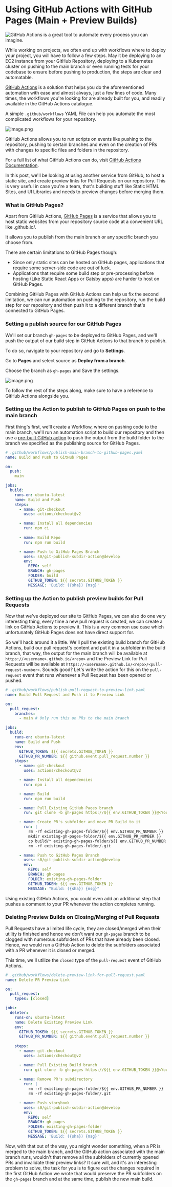 # Using GitHub Actions with GitHub Pages (Main + Preview Builds)

![GitHub Actions is a great tool to automate every process you can imagine.](https://firebasestorage.googleapis.com/v0/b/devesh-blog-3fbfc.appspot.com/o/postimages%2Fusing-github-actions-with-github-pages-to-publish-preview-builds%2Fprimaryimage.jpg?alt=media&token=72e42b28-b955-480d-a6e3-a06017ca0875)

While working on projects, we often end up with workflows where to deploy your project, you will have to follow a few steps. May it be deploying to an EC2 instance from your GitHub Repository, deploying to a Kubernetes cluster on pushing to the main branch or even running tests for your codebase to ensure before pushing to production, the steps are clear and automatable.

[GitHub Actions](https://github.com/features/actions) is a solution that helps you do the aforementioned automation with ease and almost always, just a few lines of code. Many times, the workflows you're looking for are already built for you, and readily available in the GitHub Actions catalogue.

A simple `.github/workflows` YAML File can help you automate the most complicated workflows for your repository.

![image.png](https://firebasestorage.googleapis.com/v0/b/devesh-blog-3fbfc.appspot.com/o/postimages%2Fusing-github-actions-with-github-pages-to-publish-preview-builds%2Fsecondaryimages%2Fimage1664024081626.png?alt=media&token=3bc1d3eb-bf19-4d74-a67d-daf374a724e8)

GitHub Actions allows you to run scripts on events like pushing to the repository, pushing to certain branches and even on the creation of PRs with changes to specific files and folders in the repository.

For a full list of what GitHub Actions can do, visit [GitHub Actions Documentation](https://docs.github.com/en/actions).

In this post, we'll be looking at using another service from GitHub, to host a static site, and create preview links for Pull Requests on our repository. This is very useful in case you're a team, that's building stuff like Static HTML Sites, and UI Libraries and needs to preview changes before merging them.

### What is GitHub Pages?

Apart from GitHub Actions, [GitHub Pages](https://pages.github.com/) is a service that allows you to host static websites from your repository source code at a convenient URL like <your-username-or-orgname>.github.io/<repository-name>.

It allows you to publish from the main branch or any specific branch you choose from.

There are certain limitations to GitHub Pages though:
- Since only static sites can be hosted on GitHub pages, applications that require some server-side code are out of luck.
- Applications that require some build step or pre-processing before hosting (Like Static React Apps or Gatsby apps) are harder to host on GitHub Pages.

Combining GitHub Pages with GitHub Actions can help us fix the second limitation, we can run automation on pushing to the repository, run the build step for our repository and then push it to a different branch that's connected to GitHub Pages.

### Setting a publish source for our GitHub Pages

We'll set our branch `gh-pages` to be deployed to GitHub Pages, and we'll push the output of our build step in GitHub Actions to that branch to publish.

To do so, navigate to your repository and go to **Settings**.

Go to **Pages** and select source as **Deploy from a branch**.

Choose the branch as `gh-pages` and Save the settings.

![image.png](https://firebasestorage.googleapis.com/v0/b/devesh-blog-3fbfc.appspot.com/o/postimages%2Fusing-github-actions-with-github-pages-to-publish-preview-builds%2Fsecondaryimages%2Fimage1664086041555.png?alt=media&token=dc3ca864-9ded-4623-b4f2-49d893924163)

To follow the rest of the steps along, make sure to have a reference to GitHub Actions alongside you.

### Setting up the Action to publish to GitHub Pages on push to the main branch

First thing's first, we'll create a Workflow, where on pushing code to the main branch, we'll run an automation script to build our repository and then use a [pre-built GitHub action](https://github.com/marketplace/actions/push-git-subdirectory-as-branch) to push the output from the build folder to the branch we specified as the publishing source for GitHub Pages.

```yaml
# .github/workflows/publish-main-branch-to-github-pages.yaml
name: Build and Push to GitHub Pages

on:
  push:
    main

jobs:
  build:
    runs-on: ubuntu-latest
    name: Build and Push
    steps:
      - name: git-checkout
        uses: actions/checkout@v2

      - name: Install all dependencies
        run: npm ci
      
      - name: Build Repo
        run: npm run build

      - name: Push to GitHub Pages Branch
        uses: s0/git-publish-subdir-action@develop
        env:
          REPO: self
          BRANCH: gh-pages
          FOLDER: build
          GITHUB_TOKEN: ${{ secrets.GITHUB_TOKEN }}
          MESSAGE: 'Build: ({sha}) {msg}'
```

### Setting up the Action to publish preview builds for Pull Requests

Now that we've deployed our site to GitHub Pages, we can also do one very interesting thing, every time a new pull request is created, we can create a link on GitHub Actions to preview it. This is a very common use case which unfortunately GitHub Pages does not have direct support for.

So we'll hack around it a little. We'll pull the existing build branch for GitHub Actions, build our pull request's content and put it in a subfolder in the build branch, that way, the output for the main branch will be available at `https://<username>.github.io/<repo>` and the Preview Link for Pull Requests will be available at `https://<username>.github.io/<repo>/<pull-request-number>`. Sounds good? Let's write the action for this on the `pull-request` event that runs whenever a Pull Request has been opened or pushed.

```yaml
# .github/workflows/publish-pull-request-to-preview-link.yaml
name: Build Pull Request and Push it to Preview Link

on:
  pull_request:
    branches:
      - main # Only run this on PRs to the main branch

jobs:
  build:
    runs-on: ubuntu-latest
    name: Build and Push
    env:
      GITHUB_TOKEN: ${{ secrets.GITHUB_TOKEN }}
      GITHUB_PR_NUMBER: ${{ github.event.pull_request.number }}
    steps:
      - name: git-checkout
        uses: actions/checkout@v2

      - name: Install all dependencies
        run: npm i

      - name: Build
        run: npm run build

      - name: Pull Existing GitHub Pages branch
        run: git clone -b gh-pages https://${{ env.GITHUB_TOKEN }}@<Your Repository Link> existing-gh-pages-folder

      - name: Create PR's subfolder and move PR Build to it
        run: |
          rm -rf existing-gh-pages-folder/${{ env.GITHUB_PR_NUMBER }}
          mkdir existing-gh-pages-folder/${{ env.GITHUB_PR_NUMBER }}
          cp build/* existing-gh-pages-folder/${{ env.GITHUB_PR_NUMBER }}
          rm -rf existing-gh-pages-folder/.git

      - name: Push to GitHub Pages Branch
        uses: s0/git-publish-subdir-action@develop
        env:
          REPO: self
          BRANCH: gh-pages
          FOLDER: existing-gh-pages-folder
          GITHUB_TOKEN: ${{ env.GITHUB_TOKEN }}
          MESSAGE: "Build: ({sha}) {msg}"
```

Using existing GitHub Actions, you could even add an additional step that pushes a comment to your PR whenever the action completes running.

### Deleting Preview Builds on Closing/Merging of Pull Requests

Pull Requests have a limited life cycle, they are closed/merged when their utility is finished and hence we don't want our `gh-pages` branch to be clogged with numerous subfolders of PRs that have already been closed. Hence, we would run a GitHub Action to delete the subfolders associated with a PR whenever it is closed or merged.

This time, we'll utilize the `closed` type of the `pull-request` event of GitHub Actions.

```yaml
# .github/workflows/delete-preview-link-for-pull-request.yaml
name: Delete PR Preview Link

on:
  pull_request:
    types: [closed]

jobs:
  deleter:
    runs-on: ubuntu-latest
    name: Delete Existing Preview Link
    env:
      GITHUB_TOKEN: ${{ secrets.GITHUB_TOKEN }}
      GITHUB_PR_NUMBER: ${{ github.event.pull_request.number }}
    
    steps:
      - name: git-checkout
        uses: actions/checkout@v2

      - name: Pull Existing Build branch
        run: git clone -b gh-pages https://${{ env.GITHUB_TOKEN }}@<Your Repository Link> existing-gh-pages-folder
      
      - name: Remove PR's subdirectory
        run: |
          rm -rf existing-gh-pages-folder/${{ env.GITHUB_PR_NUMBER }}
          rm -rf existing-gh-pages-folder/.git

      - name: Push storybook
        uses: s0/git-publish-subdir-action@develop
        env:
          REPO: self
          BRANCH: gh-pages
          FOLDER: existing-gh-pages-folder
          GITHUB_TOKEN: ${{ secrets.GITHUB_TOKEN }}
          MESSAGE: 'Build: ({sha}) {msg}'
```

Now, with that out of the way, you might wonder something, when a PR is merged to the main branch, and the GitHub action associated with the main branch runs, wouldn't that remove all the subfolders of currently opened PRs and invalidate their preview links? It sure will, and it's an interesting problem to solve, the task for you is to figure out the changes required in the first GitHub Action we wrote that would preserve the PR subfolders on the `gh-pages` branch and at the same time, publish the new main build.